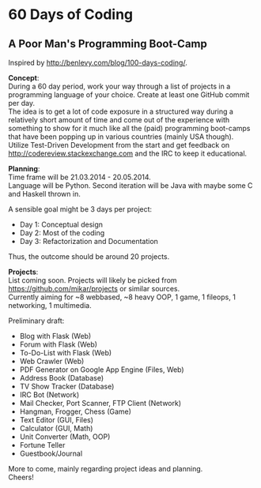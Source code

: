 60 Days of Coding
==================

A Poor Man's Programming Boot-Camp
---

Inspired by http://benlevy.com/blog/100-days-coding/.


**Concept**:   
During a 60 day period, work your way through a list of projects in a programming language of your choice. Create at least one GitHub commit per day.  
The idea is to get a lot of code exposure in a structured way during a relatively short amount of time and come out of the experience with something to show for it much like all the (paid) programming boot-camps that have been popping up in various countries (mainly USA though).  
Utilize Test-Driven Development from the start and get feedback on http://codereview.stackexchange.com and the IRC to keep it educational.

**Planning**:  
Time frame will be 21.03.2014 - 20.05.2014.  
Language will be Python. Second iteration will be Java with maybe some C and Haskell thrown in.  

A sensible goal might be 3 days per project:
  * Day 1: Conceptual design
  * Day 2: Most of the coding
  * Day 3: Refactorization and Documentation  
  
Thus, the outcome should be around 20 projects.  

**Projects**:  
List coming soon. Projects will likely be picked from https://github.com/mikar/projects or similar sources.  
Currently aiming for ~8 webbased, ~8 heavy OOP, 1 game, 1 fileops, 1 networking, 1 multimedia.  

Preliminary draft:  
  * Blog with Flask (Web)
  * Forum with Flask (Web)
  * To-Do-List with Flask (Web)
  * Web Crawler (Web)
  * PDF Generator on Google App Engine (Files, Web)
  * Address Book (Database)
  * TV Show Tracker (Database)
  * IRC Bot (Network)
  * Mail Checker, Port Scanner, FTP Client (Network)
  * Hangman, Frogger, Chess (Game)
  * Text Editor (GUI, Files)
  * Calculator (GUI, Math)
  * Unit Converter (Math, OOP)
  * Fortune Teller
  * Guestbook/Journal
  
More to come, mainly regarding project ideas and planning.  
Cheers!
